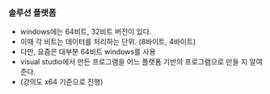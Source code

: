### 솔루션 플랫폼

- windows에는 64비트, 32비트 버전이 있다.
- 이때 각 비트는 데이터를 처리하는 단위. (8바이트, 4바이트)
- 다만, 요즘은 대부분 64비트 windows를 사용
- visual studio에서 만든 프로그램을 어느 플랫폼 기반의 프로그램으로 만들 지 알여준다.
- (강의도 x64 기준으로 진행)
